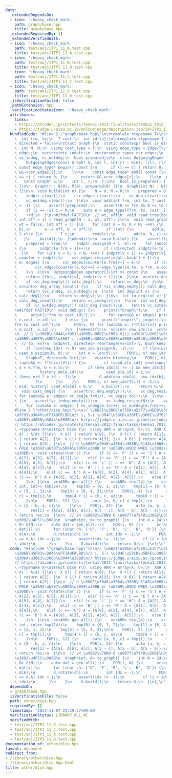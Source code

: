 ```yaml
---
data:
  _extendedDependsOn:
  - icon: ':heavy_check_mark:'
    path: graph/base.hpp
    title: graph/base.hpp
  _extendedRequiredBy: []
  _extendedVerifiedWith:
  - icon: ':heavy_check_mark:'
    path: test/aoj/ITP1_11_A.test.cpp
    title: test/aoj/ITP1_11_A.test.cpp
  - icon: ':heavy_check_mark:'
    path: test/aoj/ITP1_11_B.test.cpp
    title: test/aoj/ITP1_11_B.test.cpp
  - icon: ':heavy_check_mark:'
    path: test/aoj/ITP1_11_C.test.cpp
    title: test/aoj/ITP1_11_C.test.cpp
  - icon: ':heavy_check_mark:'
    path: test/aoj/ITP1_11_D.test.cpp
    title: test/aoj/ITP1_11_D.test.cpp
  _isVerificationFailed: false
  _pathExtension: hpp
  _verificationStatusIcon: ':heavy_check_mark:'
  attributes:
    links:
    - https://atcoder.jp/contests/tenka1-2012-final/tasks/tenka1_2012_final_e
    - https://judge.u-aizu.ac.jp/onlinejudge/description.jsp?id=ITP1_11_A
  bundledCode: "#line 2 \"graph/base.hpp\"\n\ntemplate <typename T>\nstruct Edge {\n\
    \  int frm, to;\n  T cost;\n  int id;\n};\n\ntemplate <typename T = int, bool\
    \ directed = false>\nstruct Graph {\n  static constexpr bool is_directed = directed;\n\
    \  int N, M;\n  using cost_type = T;\n  using edge_type = Edge<T>;\n  vector<edge_type>\
    \ edges;\n  vector<int> indptr;\n  vector<edge_type> csr_edges;\n  vc<int> vc_deg,\
    \ vc_indeg, vc_outdeg;\n  bool prepared;\n\n  class OutgoingEdges {\n  public:\n\
    \    OutgoingEdges(const Graph* G, int l, int r) : G(G), l(l), r(r) {}\n\n   \
    \ const edge_type* begin() const {\n      if (l == r) { return 0; }\n      return\
    \ &G->csr_edges[l];\n    }\n\n    const edge_type* end() const {\n      if (l\
    \ == r) { return 0; }\n      return &G->csr_edges[r];\n    }\n\n  private:\n \
    \   const Graph* G;\n    int l, r;\n  };\n\n  bool is_prepared() { return prepared;\
    \ }\n\n  Graph() : N(0), M(0), prepared(0) {}\n  Graph(int N) : N(N), M(0), prepared(0)\
    \ {}\n\n  void build(int n) {\n    N = n, M = 0;\n    prepared = 0;\n    edges.clear();\n\
    \    indptr.clear();\n    csr_edges.clear();\n    vc_deg.clear();\n    vc_indeg.clear();\n\
    \    vc_outdeg.clear();\n  }\n\n  void add(int frm, int to, T cost = 1, int i\
    \ = -1) {\n    assert(!prepared);\n    assert(0 <= frm && 0 <= to && to < N);\n\
    \    if (i == -1) i = M;\n    auto e = edge_type({frm, to, cost, i});\n    edges.eb(e);\n\
    \    ++M;\n  }\n\n#ifdef FASTIO\n  // wt, off\n  void read_tree(bool wt = false,\
    \ int off = 1) { read_graph(N - 1, wt, off); }\n\n  void read_graph(int M, bool\
    \ wt = false, int off = 1) {\n    for (int m = 0; m < M; ++m) {\n      INT(a,\
    \ b);\n      a -= off, b -= off;\n      if (!wt) {\n        add(a, b);\n     \
    \ } else {\n        T c;\n        read(c);\n        add(a, b, c);\n      }\n \
    \   }\n    build();\n  }\n#endif\n\n  void build() {\n    assert(!prepared);\n\
    \    prepared = true;\n    indptr.assign(N + 1, 0);\n    for (auto&& e: edges)\
    \ {\n      indptr[e.frm + 1]++;\n      if (!directed) indptr[e.to + 1]++;\n  \
    \  }\n    for (int v = 0; v < N; ++v) { indptr[v + 1] += indptr[v]; }\n    auto\
    \ counter = indptr;\n    csr_edges.resize(indptr.back() + 1);\n    for (auto&&\
    \ e: edges) {\n      csr_edges[counter[e.frm]++] = e;\n      if (!directed)\n\
    \        csr_edges[counter[e.to]++] = edge_type({e.to, e.frm, e.cost, e.id});\n\
    \    }\n  }\n\n  OutgoingEdges operator[](int v) const {\n    assert(prepared);\n\
    \    return {this, indptr[v], indptr[v + 1]};\n  }\n\n  vc<int> deg_array() {\n\
    \    if (vc_deg.empty()) calc_deg();\n    return vc_deg;\n  }\n\n  pair<vc<int>,\
    \ vc<int>> deg_array_inout() {\n    if (vc_indeg.empty()) calc_deg_inout();\n\
    \    return {vc_indeg, vc_outdeg};\n  }\n\n  int deg(int v) {\n    if (vc_deg.empty())\
    \ calc_deg();\n    return vc_deg[v];\n  }\n\n  int in_deg(int v) {\n    if (vc_indeg.empty())\
    \ calc_deg_inout();\n    return vc_indeg[v];\n  }\n\n  int out_deg(int v) {\n\
    \    if (vc_outdeg.empty()) calc_deg_inout();\n    return vc_outdeg[v];\n  }\n\
    \n#ifdef FASTIO\n  void debug() {\n    print(\"Graph\");\n    if (!prepared) {\n\
    \      print(\"frm to cost id\");\n      for (auto&& e: edges) print(e.frm, e.to,\
    \ e.cost, e.id);\n    } else {\n      print(\"indptr\", indptr);\n      print(\"\
    frm to cost id\");\n      FOR(v, N) for (auto&& e: (*this)[v]) print(e.frm, e.to,\
    \ e.cost, e.id);\n    }\n  }\n#endif\n\n  vc<int> new_idx;\n  vc<bool> used_e;\n\
    \n  // G \u306B\u304A\u3051\u308B\u9802\u70B9 V[i] \u304C\u3001\u65B0\u3057\u3044\
    \u30B0\u30E9\u30D5\u3067 i \u306B\u306A\u308B\u3088\u3046\u306B\u3059\u308B\n\
    \  // {G, es}\n  Graph<T, directed> rearrange(vc<int> V, bool keep_eid = 0) {\n\
    \    if (len(new_idx) != N) new_idx.assign(N, -1);\n    if (len(used_e) != M)\
    \ used_e.assign(M, 0);\n    int n = len(V);\n    FOR(i, n) new_idx[V[i]] = i;\n\
    \    Graph<T, directed> G(n);\n    vc<int> history;\n    FOR(i, n) {\n      for\
    \ (auto&& e: (*this)[V[i]]) {\n        if (used_e[e.id]) continue;\n        int\
    \ a = e.frm, b = e.to;\n        if (new_idx[a] != -1 && new_idx[b] != -1) {\n\
    \          history.eb(e.id);\n          used_e[e.id] = 1;\n          int eid =\
    \ (keep_eid ? e.id : -1);\n          G.add(new_idx[a], new_idx[b], e.cost, eid);\n\
    \        }\n      }\n    }\n    FOR(i, n) new_idx[V[i]] = -1;\n    for (auto&&\
    \ eid: history) used_e[eid] = 0;\n    G.build();\n    return G;\n  }\n\nprivate:\n\
    \  void calc_deg() {\n    assert(vc_deg.empty());\n    vc_deg.resize(N);\n   \
    \ for (auto&& e: edges) vc_deg[e.frm]++, vc_deg[e.to]++;\n  }\n\n  void calc_deg_inout()\
    \ {\n    assert(vc_indeg.empty());\n    vc_indeg.resize(N);\n    vc_outdeg.resize(N);\n\
    \    for (auto&& e: edges) { vc_indeg[e.to]++, vc_outdeg[e.frm]++; }\n  }\n};\n\
    #line 2 \"other/dice.hpp\"\n\n// \u6B21\u306E\u756A\u53F7\u4ED8\u3051\u308B\u306B\
    \u5F93\u3046\uFF1AUFRLBD\n// i, 5-i \u304C\u53CD\u5BFE\u306E\u9762\u306B\u306A\
    \u3063\u3066\u3044\u308B\n// https://judge.u-aizu.ac.jp/onlinejudge/description.jsp?id=ITP1_11_A\n\
    // https://atcoder.jp/contests/tenka1-2012-final/tasks/tenka1_2012_final_e\ntemplate\
    \ <typename X>\nstruct Dice {\n  using ARR = array<X, 6>;\n  ARR A;\n\n  Dice(ARR\
    \ A) : A(A) {}\n\n  X U() { return A[0]; }\n  X F() { return A[1]; }\n  X R()\
    \ { return A[2]; }\n  X L() { return A[3]; }\n  X B() { return A[4]; }\n  X D()\
    \ { return A[5]; }\n\n  // U \u306E\u3046\u3064\u308B\u5148\u3068\u306A\u308B\
    \ FRLB \u3092\u6307\u5B9A\u3059\u308B or \u65B9\u89D2 NWES \u3092\u6307\u5B9A\u3059\
    \u308B\n  void rotate(char c) {\n    if (c == 'F' || c == 'S') A = {A[4], A[0],\
    \ A[2], A[3], A[5], A[1]};\n    elif (c == 'R' || c == 'E') A = {A[3], A[1], A[0],\
    \ A[5], A[4], A[2]};\n    elif (c == 'L' || c == 'W') A = {A[2], A[1], A[5], A[0],\
    \ A[4], A[3]};\n    elif (c == 'B' || c == 'N') A = {A[1], A[5], A[2], A[3], A[0],\
    \ A[4]};\n    elif (c == 'U') A = {A[0], A[2], A[4], A[1], A[3], A[5]};\n    elif\
    \ (c == 'D') A = {A[0], A[3], A[1], A[4], A[2], A[5]};\n    else {\n      assert(false);\n\
    \    }\n  }\n\n  vc<ARR> gen_all() {\n    vc<ARR> res(24);\n    vc<tuple<int,\
    \ int, int>> tmp(24);\n    tmp[0] = {0, 1, 2};\n    tmp[1] = {0, 4, 3};\n    tmp[2]\
    \ = {5, 1, 3};\n    tmp[3] = {5, 4, 2};\n\n    FOR(i, 4) {\n      auto [a, b,\
    \ c] = tmp[i];\n      tmp[4 + i] = {b, c, a};\n      tmp[8 + i] = {c, a, b};\n\
    \    }\n\n    FOR(i, 12) {\n      auto [a, b, c] = tmp[i];\n      tmp[12 + i]\
    \ = {5 - b, a, c};\n    }\n\n    FOR(i, 24) {\n      auto [a, b, c] = tmp[i];\n\
    \      res[i] = {A[a], A[b], A[c], A[5 - c], A[5 - b], A[5 - a]};\n    }\n   \
    \ return res;\n  }\n\n  // 24 \u9802\u70B9 6 \u9077\u79FB\u306E\u30B0\u30E9\u30D5\
    \u3092\u4F5C\u308B\n  Graph<int, 0> to_graph() {\n    int N = 24;\n    Graph<int,\
    \ 0> G(N);\n    auto dat = gen_all();\n    FOR(i, N) {\n      array<X, 6> A =\
    \ dat[i];\n      for (char ch: {'U', 'F', 'R', 'L', 'B', 'D'}) {\n        Dice<X>\
    \ d(A);\n        d.rotate(ch);\n        int idx = -1;\n        FOR(j, N) if (dat[j]\
    \ == d.A) idx = j;\n        assert(idx != -1);\n        if (i < idx) G.add(i,\
    \ idx);\n      }\n    }\n    G.build();\n    return G;\n  }\n};\n"
  code: "#include \"graph/base.hpp\"\n\n// \u6B21\u306E\u756A\u53F7\u4ED8\u3051\u308B\
    \u306B\u5F93\u3046\uFF1AUFRLBD\n// i, 5-i \u304C\u53CD\u5BFE\u306E\u9762\u306B\
    \u306A\u3063\u3066\u3044\u308B\n// https://judge.u-aizu.ac.jp/onlinejudge/description.jsp?id=ITP1_11_A\n\
    // https://atcoder.jp/contests/tenka1-2012-final/tasks/tenka1_2012_final_e\ntemplate\
    \ <typename X>\nstruct Dice {\n  using ARR = array<X, 6>;\n  ARR A;\n\n  Dice(ARR\
    \ A) : A(A) {}\n\n  X U() { return A[0]; }\n  X F() { return A[1]; }\n  X R()\
    \ { return A[2]; }\n  X L() { return A[3]; }\n  X B() { return A[4]; }\n  X D()\
    \ { return A[5]; }\n\n  // U \u306E\u3046\u3064\u308B\u5148\u3068\u306A\u308B\
    \ FRLB \u3092\u6307\u5B9A\u3059\u308B or \u65B9\u89D2 NWES \u3092\u6307\u5B9A\u3059\
    \u308B\n  void rotate(char c) {\n    if (c == 'F' || c == 'S') A = {A[4], A[0],\
    \ A[2], A[3], A[5], A[1]};\n    elif (c == 'R' || c == 'E') A = {A[3], A[1], A[0],\
    \ A[5], A[4], A[2]};\n    elif (c == 'L' || c == 'W') A = {A[2], A[1], A[5], A[0],\
    \ A[4], A[3]};\n    elif (c == 'B' || c == 'N') A = {A[1], A[5], A[2], A[3], A[0],\
    \ A[4]};\n    elif (c == 'U') A = {A[0], A[2], A[4], A[1], A[3], A[5]};\n    elif\
    \ (c == 'D') A = {A[0], A[3], A[1], A[4], A[2], A[5]};\n    else {\n      assert(false);\n\
    \    }\n  }\n\n  vc<ARR> gen_all() {\n    vc<ARR> res(24);\n    vc<tuple<int,\
    \ int, int>> tmp(24);\n    tmp[0] = {0, 1, 2};\n    tmp[1] = {0, 4, 3};\n    tmp[2]\
    \ = {5, 1, 3};\n    tmp[3] = {5, 4, 2};\n\n    FOR(i, 4) {\n      auto [a, b,\
    \ c] = tmp[i];\n      tmp[4 + i] = {b, c, a};\n      tmp[8 + i] = {c, a, b};\n\
    \    }\n\n    FOR(i, 12) {\n      auto [a, b, c] = tmp[i];\n      tmp[12 + i]\
    \ = {5 - b, a, c};\n    }\n\n    FOR(i, 24) {\n      auto [a, b, c] = tmp[i];\n\
    \      res[i] = {A[a], A[b], A[c], A[5 - c], A[5 - b], A[5 - a]};\n    }\n   \
    \ return res;\n  }\n\n  // 24 \u9802\u70B9 6 \u9077\u79FB\u306E\u30B0\u30E9\u30D5\
    \u3092\u4F5C\u308B\n  Graph<int, 0> to_graph() {\n    int N = 24;\n    Graph<int,\
    \ 0> G(N);\n    auto dat = gen_all();\n    FOR(i, N) {\n      array<X, 6> A =\
    \ dat[i];\n      for (char ch: {'U', 'F', 'R', 'L', 'B', 'D'}) {\n        Dice<X>\
    \ d(A);\n        d.rotate(ch);\n        int idx = -1;\n        FOR(j, N) if (dat[j]\
    \ == d.A) idx = j;\n        assert(idx != -1);\n        if (i < idx) G.add(i,\
    \ idx);\n      }\n    }\n    G.build();\n    return G;\n  }\n};\n"
  dependsOn:
  - graph/base.hpp
  isVerificationFile: false
  path: other/dice.hpp
  requiredBy: []
  timestamp: '2023-11-07 22:29:27+09:00'
  verificationStatus: LIBRARY_ALL_AC
  verifiedWith:
  - test/aoj/ITP1_11_D.test.cpp
  - test/aoj/ITP1_11_C.test.cpp
  - test/aoj/ITP1_11_A.test.cpp
  - test/aoj/ITP1_11_B.test.cpp
documentation_of: other/dice.hpp
layout: document
redirect_from:
- /library/other/dice.hpp
- /library/other/dice.hpp.html
title: other/dice.hpp
---
```

